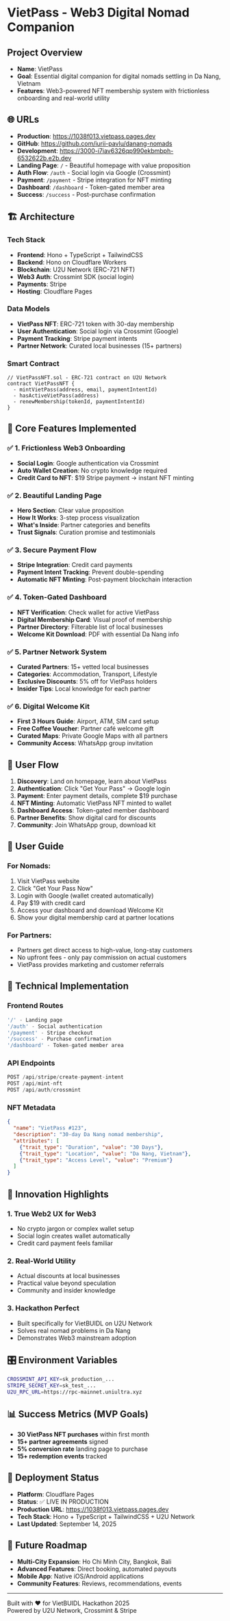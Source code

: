 # VietPass - Web3 Digital Nomad Companion

## Project Overview
- **Name**: VietPass
- **Goal**: Essential digital companion for digital nomads settling in Da Nang, Vietnam
- **Features**: Web3-powered NFT membership system with frictionless onboarding and real-world utility

## 🌐 URLs
- **Production**: https://1038f013.vietpass.pages.dev
- **GitHub**: https://github.com/iurii-pavlu/danang-nomads
- **Development**: https://3000-i7iav6326qp990ekbmbph-6532622b.e2b.dev
- **Landing Page**: `/` - Beautiful homepage with value proposition
- **Auth Flow**: `/auth` - Social login via Google (Crossmint)
- **Payment**: `/payment` - Stripe integration for NFT minting
- **Dashboard**: `/dashboard` - Token-gated member area
- **Success**: `/success` - Post-purchase confirmation

## 🏗️ Architecture

### Tech Stack
- **Frontend**: Hono + TypeScript + TailwindCSS
- **Backend**: Hono on Cloudflare Workers
- **Blockchain**: U2U Network (ERC-721 NFT)
- **Web3 Auth**: Crossmint SDK (social login)
- **Payments**: Stripe
- **Hosting**: Cloudflare Pages

### Data Models
- **VietPass NFT**: ERC-721 token with 30-day membership
- **User Authentication**: Social login via Crossmint (Google)
- **Payment Tracking**: Stripe payment intents
- **Partner Network**: Curated local businesses (15+ partners)

### Smart Contract
```solidity
// VietPassNFT.sol - ERC-721 contract on U2U Network
contract VietPassNFT {
  - mintVietPass(address, email, paymentIntentId)
  - hasActiveVietPass(address)
  - renewMembership(tokenId, paymentIntentId)
}
```

## 🎯 Core Features Implemented

### ✅ 1. Frictionless Web3 Onboarding
- **Social Login**: Google authentication via Crossmint
- **Auto Wallet Creation**: No crypto knowledge required
- **Credit Card to NFT**: $19 Stripe payment → instant NFT minting

### ✅ 2. Beautiful Landing Page
- **Hero Section**: Clear value proposition
- **How It Works**: 3-step process visualization
- **What's Inside**: Partner categories and benefits
- **Trust Signals**: Curation promise and testimonials

### ✅ 3. Secure Payment Flow
- **Stripe Integration**: Credit card payments
- **Payment Intent Tracking**: Prevent double-spending
- **Automatic NFT Minting**: Post-payment blockchain interaction

### ✅ 4. Token-Gated Dashboard
- **NFT Verification**: Check wallet for active VietPass
- **Digital Membership Card**: Visual proof of membership
- **Partner Directory**: Filterable list of local businesses
- **Welcome Kit Download**: PDF with essential Da Nang info

### ✅ 5. Partner Network System
- **Curated Partners**: 15+ vetted local businesses
- **Categories**: Accommodation, Transport, Lifestyle
- **Exclusive Discounts**: 5% off for VietPass holders
- **Insider Tips**: Local knowledge for each partner

### ✅ 6. Digital Welcome Kit
- **First 3 Hours Guide**: Airport, ATM, SIM card setup
- **Free Coffee Voucher**: Partner café welcome gift
- **Curated Maps**: Private Google Maps with all partners
- **Community Access**: WhatsApp group invitation

## 🚀 User Flow

1. **Discovery**: Land on homepage, learn about VietPass
2. **Authentication**: Click "Get Your Pass" → Google login
3. **Payment**: Enter payment details, complete $19 purchase
4. **NFT Minting**: Automatic VietPass NFT minted to wallet
5. **Dashboard Access**: Token-gated member dashboard
6. **Partner Benefits**: Show digital card for discounts
7. **Community**: Join WhatsApp group, download kit

## 📱 User Guide

### For Nomads:
1. Visit VietPass website
2. Click "Get Your Pass Now"
3. Login with Google (wallet created automatically)
4. Pay $19 with credit card
5. Access your dashboard and download Welcome Kit
6. Show your digital membership card at partner locations

### For Partners:
- Partners get direct access to high-value, long-stay customers
- No upfront fees - only pay commission on actual customers
- VietPass provides marketing and customer referrals

## 🔧 Technical Implementation

### Frontend Routes
```typescript
'/' - Landing page
'/auth' - Social authentication
'/payment' - Stripe checkout
'/success' - Purchase confirmation
'/dashboard' - Token-gated member area
```

### API Endpoints
```typescript
POST /api/stripe/create-payment-intent
POST /api/mint-nft
POST /api/auth/crossmint
```

### NFT Metadata
```json
{
  "name": "VietPass #123",
  "description": "30-day Da Nang nomad membership",
  "attributes": [
    {"trait_type": "Duration", "value": "30 Days"},
    {"trait_type": "Location", "value": "Da Nang, Vietnam"},
    {"trait_type": "Access Level", "value": "Premium"}
  ]
}
```

## 🌟 Innovation Highlights

### 1. **True Web2 UX for Web3**
- No crypto jargon or complex wallet setup
- Social login creates wallet automatically
- Credit card payment feels familiar

### 2. **Real-World Utility**
- Actual discounts at local businesses
- Practical value beyond speculation
- Community and insider knowledge

### 3. **Hackathon Perfect**
- Built specifically for VietBUIDL on U2U Network
- Solves real nomad problems in Da Nang
- Demonstrates Web3 mainstream adoption

## 🎛️ Environment Variables
```bash
CROSSMINT_API_KEY=sk_production_...
STRIPE_SECRET_KEY=sk_test_...
U2U_RPC_URL=https://rpc-mainnet.uniultra.xyz
```

## 📊 Success Metrics (MVP Goals)
- **30 VietPass NFT purchases** within first month
- **15+ partner agreements** signed
- **5% conversion rate** landing page to purchase
- **15+ redemption events** tracked

## 🚀 Deployment Status
- **Platform**: Cloudflare Pages
- **Status**: ✅ LIVE IN PRODUCTION
- **Production URL**: https://1038f013.vietpass.pages.dev
- **Tech Stack**: Hono + TypeScript + TailwindCSS + U2U Network
- **Last Updated**: September 14, 2025

## 🔮 Future Roadmap
- **Multi-City Expansion**: Ho Chi Minh City, Bangkok, Bali
- **Advanced Features**: Direct booking, automated payouts
- **Mobile App**: Native iOS/Android applications
- **Community Features**: Reviews, recommendations, events

---

Built with ❤️ for VietBUIDL Hackathon 2025  
Powered by U2U Network, Crossmint & Stripe